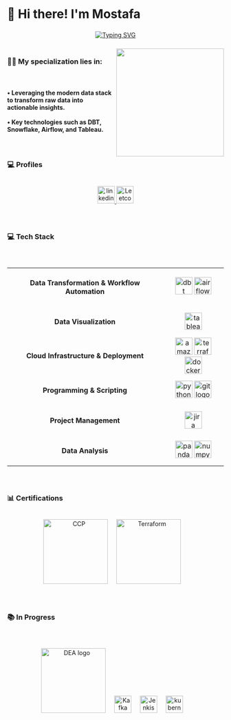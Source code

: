 <h1 align="left">👋 Hi there! I'm Mostafa</h1>

###

<p align="center"
  
<a href="https://git.io/typing-svg"><img src="https://readme-typing-svg.demolab.com?font=Fira+Code&weight=900&size=28&pause=1000&color=FF0000&background=91FF9C00&center=true&vCenter=true&random=false&width=435&lines=-+Data+Analytics+Engineer+;-+Tech+Enthusiastic+%F0%9F%9A%80" alt="Typing SVG" /></a>

</p>


<h3><img align="right" height="250" src="https://camo.githubusercontent.com/5352b6b2b973a416adb9f788796e6e861e6ff286d2d83780df8ef7d90d4ca349/68747470733a2f2f6d656469612e67697068792e636f6d2f6d656469612f53576f536b4e36447854737a71494b4571762f67697068792e676966"  />


<h3> <br> 👨‍💻 My specialization lies in: </h3>

<h4 align="left">
  <br> 
  <br> • Leveraging the modern data stack to transform raw data into actionable insights. <br>
  <br> • Key technologies such as DBT, Snowflake, Airflow, and Tableau. <br>
</h4>

###

<br>
<h3>💻 Profiles </h3>

<br clear="both">

<div align="center">
  <a href="https://www.linkedin.com/in/mostafaanany/" target="_blank">
    <img src="https://img.shields.io/static/v1?message=LinkedIn&logo=linkedin&label=&color=0077B5&logoColor=white&labelColor=&style=for-the-badge" height="40" alt="linkedin logo"  />
  </a>
  <a href="https://leetcode.com/mostafanabilll/" target="_blank">
    <img src="https://img.shields.io/badge/-LeetCode-FFA116?style=for-the-badge&logo=LeetCode&logoColor=black" height="40" alt="Leetcode logo"  />
  </a>
</div>

### 

<br>
<h3>💻 Tech Stack</h3>

###

<br>

<table>
  <tr align="center">
    <td><h4>Data Transformation & Workflow Automation</h4></td>
    <td> 
      <img src="https://img.shields.io/badge/dbt-FF694B?style=for-the-badge&logo=dbt&logoColor=white" height="40" alt="dbt logo" />
      <img src="https://img.shields.io/badge/Airflow-017CEE?style=for-the-badge&logo=Apache%20Airflow&logoColor=white" height="40" alt="airflow logo" />
    </td>
  </tr>
  <tr align="center">
    <td><h4>Data Visualization</h4></td>
    <td>
      <img src="https://img.shields.io/badge/Tableau-E97627?style=for-the-badge&logo=Tableau&logoColor=white" height="40" alt="tableau logo" />
    </td>
  </tr>
  <tr align="center">
    <td><h4>Cloud Infrastructure & Deployment</h4></td>
    <td>
      <img src="https://img.shields.io/badge/Amazon AWS-232F3E?logo=amazonaws&logoColor=white&style=for-the-badge" height="40" alt="amazonwebservices logo" />
      <img src="https://img.shields.io/badge/terraform-%235835CC.svg?style=for-the-badge&logo=terraform&logoColor=white" height="40" alt="terraform logo" />
      <img src="https://img.shields.io/badge/Docker-2496ED?logo=docker&logoColor=white&style=for-the-badge" height="40" alt="docker logo" />
    </td>
  </tr>
  <tr align="center">
    <td><h4 align="center">Programming & Scripting</h4></td>
    <td>
      <img src="https://img.shields.io/badge/Python-3776AB?logo=python&logoColor=white&style=for-the-badge" height="40" alt="python logo" />
      <img src="https://img.shields.io/badge/Git-F05032?logo=git&logoColor=white&style=for-the-badge" height="40" alt="git logo" />
    </td>
  </tr>
  <tr align="center">
    <td><h4 align="center">Project Management</h4></td>
    <td>
      <img src="https://img.shields.io/badge/Jira-0052CC?logo=jira&logoColor=white&style=for-the-badge" height="40" alt="jira logo" />
    </td>
  </tr>
  <tr align="center">
    <td><h4 align="center">Data Analysis</h4></td>
    <td>
      <img src="https://img.shields.io/badge/pandas-150458?logo=pandas&logoColor=white&style=for-the-badge" height="40" alt="pandas logo" />
      <img src="https://img.shields.io/badge/NumPy-013243?logo=numpy&logoColor=white&style=for-the-badge" height="40" alt="numpy logo" />
    </td>
  </tr>
</table>

###

<br>

<h3 align="left">📊 Certifications</h3>

<br>

<div align="center">
  <img src="https://github.com/MostafaNabilll/MostafaNabilll/assets/60539423/18ea227e-3a1a-4aeb-b5ce-288756e5c958" height="150" alt="CCP"  />
  <img width="12" />
  <img src="https://github.com/MostafaNabilll/MostafaNabilll/assets/60539423/bfcaba19-91c3-4d18-b458-da40f0caf5e2" height="150" alt="Terraform"  />
  <img width="12" />
</div>

###
<br>

<h3 align="left">📚 In Progress</h3>

<br>

###

<div align="center">
  <img src="https://github.com/MostafaNabilll/MostafaNabilll/assets/60539423/1bb7c9cd-d4fd-4368-9ccf-31aea87e1b0e" height="150" alt="DEA logo"  />
  <img width="12" />
  
  <img src="https://img.shields.io/badge/Apache%20Kafka-000?style=for-the-badge&logo=apachekafka" height="40" alt="Kafka logo"  />
  <img width="12" />
  
  <img src="https://img.shields.io/badge/Jenkins-D24939?style=for-the-badge&logo=Jenkins&logoColor=white" height="40" alt="Jenkis logo"  />
  <img width="12" />
  
  <img src="https://img.shields.io/badge/Kubernetes-326CE5?logo=kubernetes&logoColor=white&style=for-the-badge" height="40" alt="kubernetes logo"  />
  <img width="12" />
</div>

###
